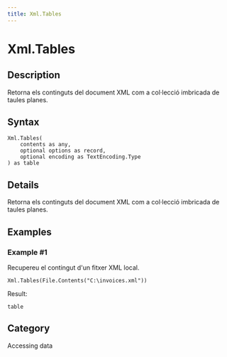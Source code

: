 ```yaml
---
title: Xml.Tables
---
```


# Xml.Tables


## Description

Retorna els continguts del document XML com a col·lecció imbricada de taules planes.


## Syntax

```powerquery
Xml.Tables(
    contents as any,
    optional options as record,
    optional encoding as TextEncoding.Type
) as table
```


## Details

Retorna els continguts del document XML com a col·lecció imbricada de taules planes.


## Examples

### Example #1 
Recupereu el contingut d&#39;un fitxer XML local.
```powerquery
Xml.Tables(File.Contents("C:\invoices.xml"))
```

Result: 
```powerquery
table
```




## Category
Accessing data
